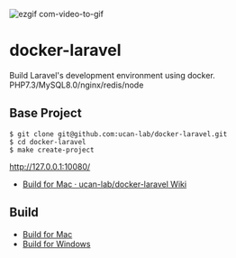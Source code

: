 ![ezgif com-video-to-gif](https://user-images.githubusercontent.com/45552269/71615398-7ef19e80-2bf4-11ea-814e-18e77b7dac48.gif)

# docker-laravel

Build Laravel's development environment using docker.
PHP7.3/MySQL8.0/nginx/redis/node

## Base Project

```
$ git clone git@github.com:ucan-lab/docker-laravel.git
$ cd docker-laravel
$ make create-project
```
http://127.0.0.1:10080/

* [Build for Mac · ucan-lab/docker-laravel Wiki](https://github.com/ucan-lab/docker-laravel/wiki/Build-for-Mac#a-create-laravel-project)

## Build

- [Build for Mac](https://github.com/ucan-lab/docker-laravel/wiki/Build-for-Mac)
- [Build for Windows](https://github.com/ucan-lab/docker-laravel/wiki/Build-for-Windows)
